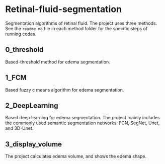 # Retinal-fluid-segmentation
Segmentation algorithms of retinal fluid. The project uses three methods. See the `readme.md` file in each method folder for the specific steps of running codes.
## 0_threshold
Based-threshold method for edema segmentation.
## 1_FCM
Based fuzzy c means algorithm for edema segmentation.
## 2_DeepLearning
Based deep learning for edema segmentation. The project mainly includes the commonly used semantic segmentation networks: FCN, SegNet, Unet, and 3D-Unet.
## 3_display_volume
The project calculates edema volume, and shows the edema shape.

